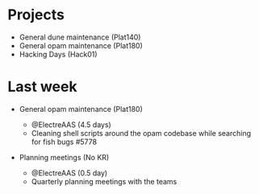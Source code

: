 # Projects

- General dune maintenance (Plat140)
- General opam maintenance (Plat180)
- Hacking Days (Hack01)

# Last week

- General opam maintenance (Plat180)
  - @ElectreAAS (4.5 days)
  - Cleaning shell scripts around the opam codebase while searching for fish bugs #5778

- Planning meetings (No KR)
  - @ElectreAAS (0.5 day)
  - Quarterly planning meetings with the teams
